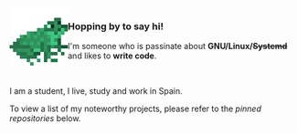 <img align="left" src="imgs/frog.png">

### Hopping by to say hi!

I'm someone who is passinate about **GNU/Linux/~~Systemd~~** and likes to **write code**.

<br>

I am a student, I live, study and work in Spain. 

To view a list of my noteworthy projects, please refer to the _pinned repositories_ below.
